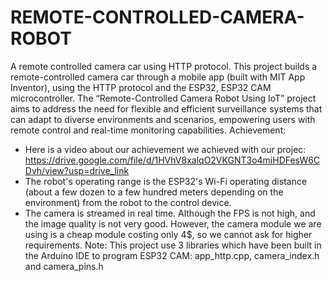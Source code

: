 # REMOTE-CONTROLLED-CAMERA-ROBOT
A remote controlled camera car using HTTP protocol. This project builds a remote-controlled camera car through a mobile app (built with MIT App Inventor), using the HTTP protocol and the ESP32, ESP32 CAM microcontroller.
The “Remote-Controlled Camera Robot Using IoT” project aims to address the need for flexible and efficient surveillance systems that can adapt to diverse environments and scenarios, empowering users with remote control and real-time monitoring capabilities.
Achievement:
- Here is a video about our achievement we achieved with our projec: https://drive.google.com/file/d/1HVhV8xalqO2VKGNT3o4miHDFesW6CDvh/view?usp=drive_link
- The robot's operating range is the ESP32's Wi-Fi operating distance (about a few dozen to a few hundred meters depending on the environment) from the robot to the control device.
- The camera is streamed in real time. Although the FPS is not high, and the image quality is not very good. However, the camera module we are using is a cheap module costing only 4$, so we cannot ask for higher requirements.
Note: This project use 3 libraries which have been built in the Arduino IDE to program ESP32 CAM: app_http.cpp, camera_index.h and camera_pins.h

